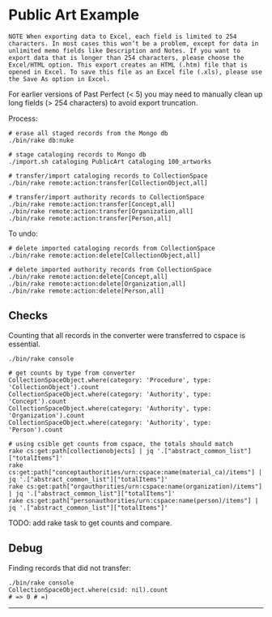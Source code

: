# Public Art Example

```
NOTE When exporting data to Excel, each field is limited to 254 characters. In most cases this won’t be a problem, except for data in unlimited memo fields like Description and Notes. If you want to export data that is longer than 254 characters, please choose the Excel/HTML option. This export creates an HTML (.htm) file that is opened in Excel. To save this file as an Excel file (.xls), please use the Save As option in Excel.
```

For earlier versions of Past Perfect (< 5) you may need to manually clean up long fields (> 254 characters) to avoid export truncation.

Process:

```
# erase all staged records from the Mongo db
./bin/rake db:nuke

# stage cataloging records to Mongo db
./import.sh cataloging PublicArt cataloging 100_artworks

# transfer/import cataloging records to CollectionSpace
./bin/rake remote:action:transfer[CollectionObject,all]

# transfer/import authority records to CollectionSpace
./bin/rake remote:action:transfer[Concept,all]
./bin/rake remote:action:transfer[Organization,all]
./bin/rake remote:action:transfer[Person,all]

```

To undo:

```
# delete imported cataloging records from CollectionSpace
./bin/rake remote:action:delete[CollectionObject,all]

# delete imported authority records from CollectionSpace
./bin/rake remote:action:delete[Concept,all]
./bin/rake remote:action:delete[Organization,all]
./bin/rake remote:action:delete[Person,all]

```

## Checks

Counting that all records in the converter were transferred to cspace is essential.

```
./bin/rake console

# get counts by type from converter
CollectionSpaceObject.where(category: 'Procedure', type: 'CollectionObject').count
CollectionSpaceObject.where(category: 'Authority', type: 'Concept').count
CollectionSpaceObject.where(category: 'Authority', type: 'Organization').count
CollectionSpaceObject.where(category: 'Authority', type: 'Person').count

# using csible get counts from cspace, the totals should match
rake cs:get:path[collectionobjects] | jq '.["abstract_common_list"]["totalItems"]'
rake cs:get:path["conceptauthorities/urn:cspace:name(material_ca)/items"] | jq '.["abstract_common_list"]["totalItems"]'
rake cs:get:path["orgauthorities/urn:cspace:name(organization)/items"] | jq '.["abstract_common_list"]["totalItems"]'
rake cs:get:path["personauthorities/urn:cspace:name(person)/items"] | jq '.["abstract_common_list"]["totalItems"]'
```

TODO: add rake task to get counts and compare.

## Debug

Finding records that did not transfer:

```
./bin/rake console
CollectionSpaceObject.where(csid: nil).count
# => 0 # =)
```

---
